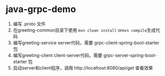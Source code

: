 # java-grpc-demo

1. 编写 .proto 文件
2. 在greeting-common目录下使用 ```mvn clean install``` or```mvn compile```生成代码
3. 编写greeting-service server代码，需要 grpc-client-spring-boot-starter 包
4. 编写greeting-client client-server代码，需要 grpc-server-spring-boot-starter 包
5. 启动server和client程序，调用 http://localhost:8080/api/get 查看效果